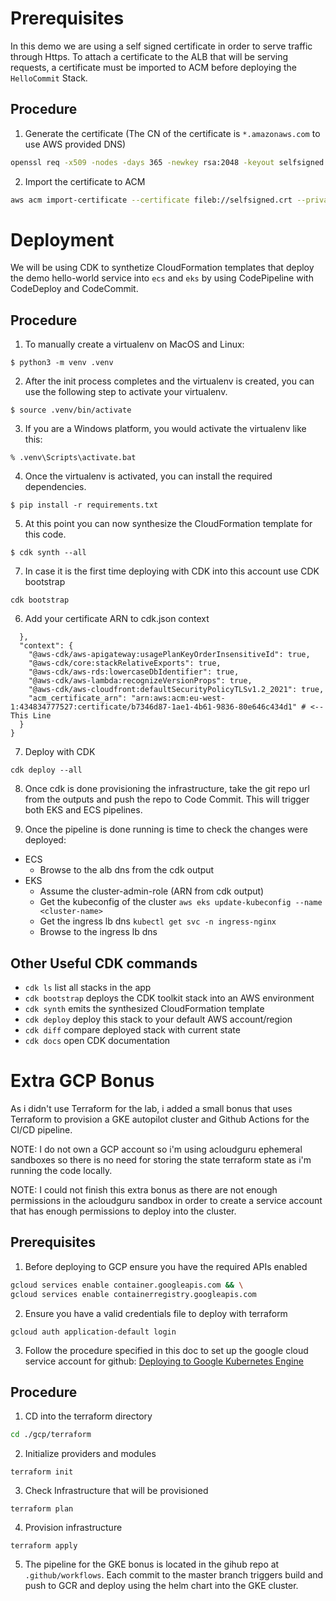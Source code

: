 # Prerequisites

In this demo we are using a self signed certificate in order to serve traffic through Https.
To attach a certificate to the ALB that will be serving requests, a certificate must be imported to ACM before deploying the `HelloCommit` Stack.

## Procedure


1. Generate the certificate (The CN of the certificate is `*.amazonaws.com` to use AWS provided DNS)

```bash
openssl req -x509 -nodes -days 365 -newkey rsa:2048 -keyout selfsigned.key -out selfsigned.crt -subj "/CN=*.amazonaws.com"
```

2. Import the certificate to ACM

```bash
aws acm import-certificate --certificate fileb://selfsigned.crt --private-key fileb://selfsigned.key --tags Key=Name,Value=self-signed-demo
```

# Deployment

We will be using CDK to synthetize CloudFormation templates that deploy the demo hello-world service into `ecs` and `eks` by using CodePipeline with CodeDeploy and CodeCommit.

## Procedure

1. To manually create a virtualenv on MacOS and Linux:

```
$ python3 -m venv .venv
```

2. After the init process completes and the virtualenv is created, you can use the following
step to activate your virtualenv.

```
$ source .venv/bin/activate
```

3. If you are a Windows platform, you would activate the virtualenv like this:

```
% .venv\Scripts\activate.bat
```

4. Once the virtualenv is activated, you can install the required dependencies.

```
$ pip install -r requirements.txt
```

5. At this point you can now synthesize the CloudFormation template for this code.

```
$ cdk synth --all
```

7. In case it is the first time deploying with CDK into this account use CDK bootstrap
```
cdk bootstrap
```

6. Add your certificate ARN to cdk.json context
```
  },
  "context": {
    "@aws-cdk/aws-apigateway:usagePlanKeyOrderInsensitiveId": true,
    "@aws-cdk/core:stackRelativeExports": true,
    "@aws-cdk/aws-rds:lowercaseDbIdentifier": true,
    "@aws-cdk/aws-lambda:recognizeVersionProps": true,
    "@aws-cdk/aws-cloudfront:defaultSecurityPolicyTLSv1.2_2021": true,
    "acm_certificate_arn": "arn:aws:acm:eu-west-1:434834777527:certificate/b7346d87-1ae1-4b61-9836-80e646c434d1" # <-- This Line
  }
}
```

7. Deploy with CDK
```
cdk deploy --all
```

8. Once cdk is done provisioning the infrastructure, take the git repo url from the outputs and push the repo to Code Commit. This will trigger both EKS and ECS pipelines.

9. Once the pipeline is done running is time to check the changes were deployed:
  
- ECS
  - Browse to the alb dns from the cdk output
- EKS
  - Assume the cluster-admin-role (ARN from cdk output)
  - Get the kubeconfig of the cluster `aws eks update-kubeconfig --name <cluster-name>`
  - Get the ingress lb dns `kubectl get svc -n ingress-nginx`
  - Browse to the ingress lb dns

## Other Useful CDK commands

 * `cdk ls`          list all stacks in the app
 * `cdk bootstrap`   deploys the CDK toolkit stack into an AWS environment
 * `cdk synth`       emits the synthesized CloudFormation template
 * `cdk deploy`      deploy this stack to your default AWS account/region
 * `cdk diff`        compare deployed stack with current state
 * `cdk docs`        open CDK documentation

# Extra GCP Bonus

As i didn't use Terraform for the lab, i added a small bonus that uses Terraform to provision a GKE autopilot cluster and Github Actions for the CI/CD pipeline.

NOTE: I do not own a GCP account so i'm using acloudguru ephemeral sandboxes so there is no need for storing the state terraform state as i'm running the code locally.

NOTE: I could not finish this extra bonus as there are not enough permissions in the acloudguru sandbox in order to create a service account that has enough permissions to deploy into the cluster.

## Prerequisites

1. Before deploying to GCP ensure you have the required APIs enabled
```bash
gcloud services enable container.googleapis.com && \
gcloud services enable containerregistry.googleapis.com 
```

2. Ensure you have a valid credentials file to deploy with terraform
```
gcloud auth application-default login
```

3. Follow the procedure specified in this doc to set up the google cloud service account for github: [Deploying to Google Kubernetes Engine](https://docs.github.com/en/actions/deployment/deploying-to-your-cloud-provider/deploying-to-google-kubernetes-engine)

## Procedure

1. CD into the terraform directory
```bash
cd ./gcp/terraform
```

2. Initialize providers and modules
```
terraform init
```

3. Check Infrastructure that will be provisioned
```
terraform plan
```

4. Provision infrastructure
```
terraform apply
```

5. The pipeline for the GKE bonus is located in the gihub repo at `.github/workflows`. Each commit to the master branch triggers build and push to GCR and deploy using the helm chart into the GKE cluster.